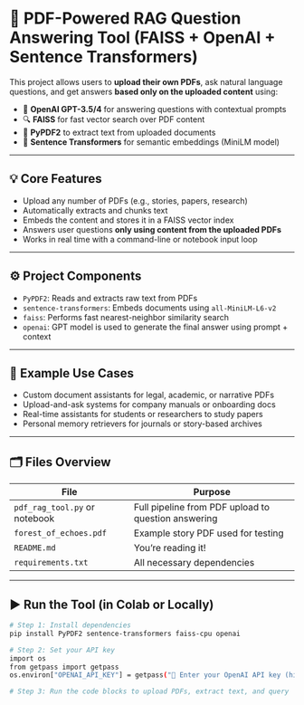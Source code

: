 
# 📄 PDF-Powered RAG Question Answering Tool (FAISS + OpenAI + Sentence Transformers)

This project allows users to **upload their own PDFs**, ask natural language questions, and get answers **based only on the uploaded content** using:

- 🧠 **OpenAI GPT-3.5/4** for answering questions with contextual prompts
- 🔍 **FAISS** for fast vector search over PDF content
- 📄 **PyPDF2** to extract text from uploaded documents
- 🧬 **Sentence Transformers** for semantic embeddings (MiniLM model)

---

## 💡 Core Features
- Upload any number of PDFs (e.g., stories, papers, research)
- Automatically extracts and chunks text
- Embeds the content and stores it in a FAISS vector index
- Answers user questions **only using content from the uploaded PDFs**
- Works in real time with a command-line or notebook input loop

---

## ⚙️ Project Components
- `PyPDF2`: Reads and extracts raw text from PDFs
- `sentence-transformers`: Embeds documents using `all-MiniLM-L6-v2`
- `faiss`: Performs fast nearest-neighbor similarity search
- `openai`: GPT model is used to generate the final answer using prompt + context

---

## 🧠 Example Use Cases
- Custom document assistants for legal, academic, or narrative PDFs
- Upload-and-ask systems for company manuals or onboarding docs
- Real-time assistants for students or researchers to study papers
- Personal memory retrievers for journals or story-based archives

---

## 🗂️ Files Overview
| File | Purpose |
|------|---------|
| `pdf_rag_tool.py` or notebook | Full pipeline from PDF upload to question answering |
| `forest_of_echoes.pdf` | Example story PDF used for testing |
| `README.md` | You’re reading it! |
| `requirements.txt` | All necessary dependencies |

---

## ▶️ Run the Tool (in Colab or Locally)
```bash
# Step 1: Install dependencies
pip install PyPDF2 sentence-transformers faiss-cpu openai

# Step 2: Set your API key
import os
from getpass import getpass
os.environ["OPENAI_API_KEY"] = getpass("🔐 Enter your OpenAI API key (hidden): ")

# Step 3: Run the code blocks to upload PDFs, extract text, and query
